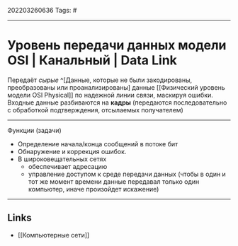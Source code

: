 202203260636
Tags: #

---

# Уровень передачи данных модели OSI | Канальный | Data Link
Передаёт *сырые* ^[Данные, которые не были закодированы, преобразованы или проанализированы] данные [[Физический уровень модели OSI Physical]] по надежной линии связи, маскируя ошибки. Входные данные разбиваются на **кадры** (передаются последовательно с обработкой подтверждения, отсылаемых получателем)

--- 

Функции (задачи)
- Определение начала/конца сообщений в потоке бит
- Обнаружение и коррекция ошибок. 
- В широковещательных сетях
	- обеспечивает адресацию
	- управление доступом к среде передачи данных (чтобы в один и тот же момент времени данные передавал только один компьютер, иначе произойдет искажение) 

---
## Links
- [[Компьютерные сети]]
